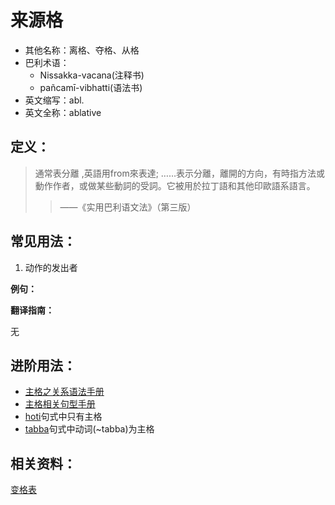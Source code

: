 # 来源格

* 其他名称：离格、夺格、从格
* 巴利术语：
  * Nissakka-vacana\(注释书\)
  * pañcamī-vibhatti\(语法书\)
* 英文缩写：abl.
* 英文全称：ablative

## 定义：

> 通常表分離 ,英語用from來表達; ……表示分離，離開的方向，有時指方法或動作作者，或做某些動詞的受詞。它被用於拉丁語和其他印歐語系語言。
>
> > ——《实用巴利语文法》（第三版）

## 常见用法：

1. 动作的发出者

**例句：**

**翻译指南：**

无

## 进阶用法：

* [主格之关系语法手册](../basic-relation/nom.md)
* [主格相关句型手册](../grammar/grammar.md)
* [hoti](https://github.com/visuddhinanda/pali-handbook/tree/2bdb9c6f5be84217fa8f6966ef2e5d108d7ef6d3/declension/hoti.md)句式中只有主格
* [tabba](https://github.com/visuddhinanda/pali-handbook/tree/2bdb9c6f5be84217fa8f6966ef2e5d108d7ef6d3/declension/tabba.md)句式中动词\(~tabba\)为主格

## 相关资料：

[变格表](ending-table.md)

